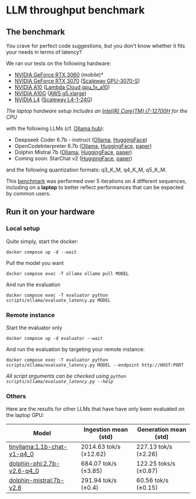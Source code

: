 # LLM throughput benchmark

## The benchmark

You crave for perfect code suggestions, but you don't know whether it fits your needs in terms of latency?

We ran our tests on the following hardware:

- [NVIDIA GeForce RTX 3060](https://www.nvidia.com/fr-fr/geforce/graphics-cards/30-series/rtx-3060-3060ti/) (mobile)*
- [NVIDIA GeForce RTX 3070](https://www.nvidia.com/fr-fr/geforce/graphics-cards/30-series/rtx-3070-3070ti/) ([Scaleway GPU-3070-S](https://www.scaleway.com/en/pricing/?tags=compute))
- [NVIDIA A10](https://www.nvidia.com/en-us/data-center/products/a10-gpu/) ([Lambda Cloud gpu_1x_a10](https://lambdalabs.com/service/gpu-cloud#pricing))
- [NVIDIA A10G](https://www.nvidia.com/en-us/data-center/products/a10-gpu/) ([AWS g5.xlarge](https://aws.amazon.com/ec2/instance-types/g5/))
- [NVIDIA L4](https://www.nvidia.com/en-us/data-center/l4/) ([Scaleway L4-1-24G](https://www.scaleway.com/en/pricing/?tags=compute))

*The laptop hardware setup includes an [Intel(R) Core(TM) i7-12700H](https://ark.intel.com/content/www/us/en/ark/products/132228/intel-core-i7-12700h-processor-24m-cache-up-to-4-70-ghz.html) for the CPU*

with the following LLMs (cf. [Ollama hub](https://ollama.com/library)):
- Deepseek Coder 6.7b - instruct ([Ollama](https://ollama.com/library/deepseek-coder), [HuggingFace](https://huggingface.co/deepseek-ai/deepseek-coder-6.7b-instruct))
- OpenCodeInterpreter 6.7b ([Ollama](https://ollama.com/pxlksr/opencodeinterpreter-ds), [HuggingFace](https://huggingface.co/m-a-p/OpenCodeInterpreter-DS-6.7B), [paper](https://arxiv.org/abs/2402.14658))
- Dolphin Mistral 7b ([Ollama](https://ollama.com/library/dolphin-mistral), [HuggingFace](https://huggingface.co/cognitivecomputations/dolphin-2.6-mistral-7b-dpo-laser), [paper](https://arxiv.org/abs/2310.06825))
- Coming soon: StarChat v2 ([HuggingFace](https://huggingface.co/HuggingFaceH4/starchat2-15b-v0.1), [paper](https://arxiv.org/abs/2402.19173))

and the following quantization formats: q3_K_M, q4_K_M, q5_K_M.

This [benchmark](latency.csv) was performed over 5 iterations on 4 different sequences, including on a **laptop** to better reflect performances that can be expected by common users.

## Run it on your hardware

### Local setup

Quite simply, start the docker:
```
docker compose up -d --wait
```
Pull the model you want
```
docker compose exec -T ollama ollama pull MODEL
```

And run the evaluation
```
docker compose exec -T evaluator python scripts/ollama/evaluate_latency.py MODEL
```

### Remote instance

Start the evaluator only
```
docker compose up -d evaluator --wait
```
And run the evaluation by targeting your remote instance:
```
docker compose exec -T evaluator python scripts/ollama/evaluate_latency.py MODEL --endpoint http://HOST:PORT
```

*All script arguments can be checked using `python scripts/ollama/evaluate_latency.py --help`*

### Others

Here are the results for other LLMs that have have only been evaluated on the laptop GPU:

| Model                                                        | Ingestion mean (std)   | Generation mean (std) |
| ------------------------------------------------------------ | ---------------------- | --------------------- |
| [tinyllama:1.1b-chat-v1-q4_0](https://ollama.com/library/tinyllama:1.1b-chat-v1-q4_0) | 2014.63 tok/s (±12.62) | 227.13 tok/s (±2.26)  |
| [dolphin-phi:2.7b-v2.6-q4_0](https://ollama.com/library/dolphin-phi:2.7b-v2.6-q4_0) | 684.07 tok/s (±3.85)   | 122.25 toks/s (±0.87) |
| [dolphin-mistral:7b-v2.6](https://ollama.com/library/dolphin-mistral:7b-v2.6) | 291.94 tok/s (±0.4)    | 60.56 tok/s (±0.15)   |
